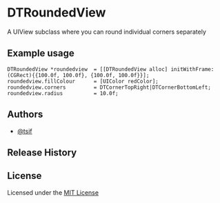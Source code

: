 DTRoundedView
=============

A UIView subclass where you can round individual corners separately

## Example usage

```no-highlight
DTRoundedView *roundedview  = [[DTRoundedView alloc] initWithFrame:(CGRect){{100.0f, 100.0f}, {100.0f, 100.0f}}];
roundedview.fillColour      = [UIColor redColor];
roundedview.corners         = DTCornerTopRight|DTCornerBottomLeft;
roundedview.radius          = 10.0f;
```

## Authors

* [@tsif][tsif]

## Release History

## License

Licensed under the [MIT License](LICENSE-MIT)

[tsif]: https://github.com/thanpolas "tsif"
